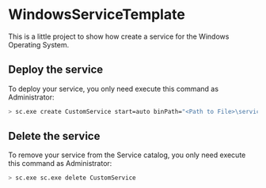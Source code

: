# WindowsServiceTemplate
This is a little project to show how create a service for the Windows Operating System.

## Deploy the service

To deploy your service, you only need execute this command as Administrator:

```bash
> sc.exe create CustomService start=auto binPath="<Path to File>\service.exe" DisplayName="My Custom Service"

```

## Delete the service

To remove your service from the Service catalog, you only need execute this command as Administrator:


```bash
> sc.exe sc.exe delete CustomService

```
